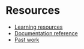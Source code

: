 # Resources

- [Learning resources](learning-resources.md)
- [Documentation reference](doc-references.md)
- [Past work](past-work.md)
